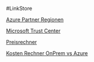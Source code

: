 #LinkStore

[Azure Partner Regionen](https://docs.microsoft.com/de-de/azure/best-practices-availability-paired-regions)

[Microsoft Trust Center](https://www.microsoft.com/de-de/trust-center?rtc=1)

[Preisrechner](https://azure.microsoft.com/en-us/pricing/calculator/)

[Kosten Rechner OnPrem vs Azure](https://azure.microsoft.com/en-us/pricing/tco/calculator/)